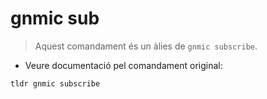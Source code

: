 # gnmic sub

> Aquest comandament és un àlies de `gnmic subscribe`.

- Veure documentació pel comandament original:

`tldr gnmic subscribe`
